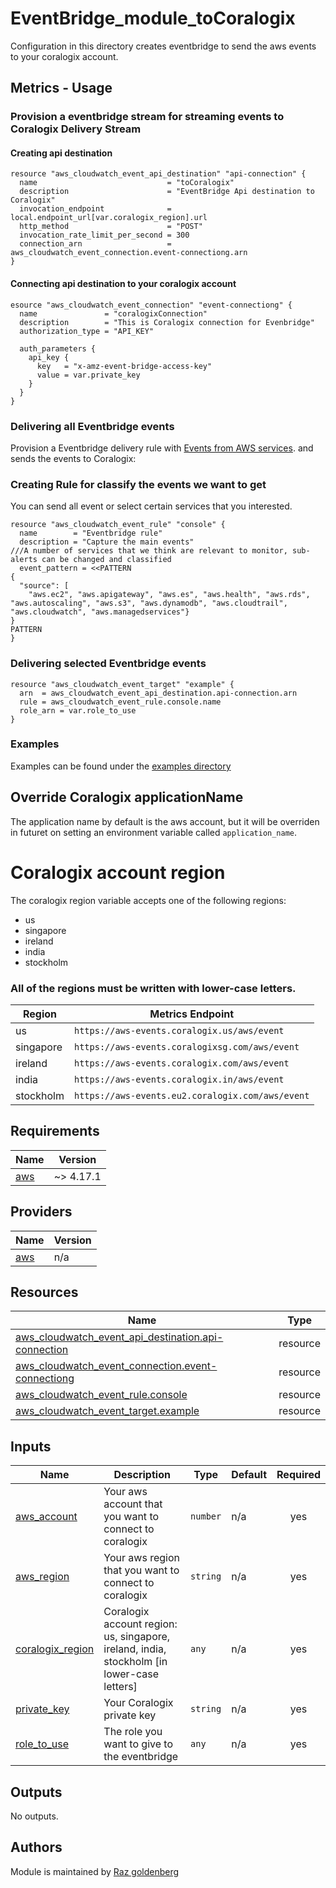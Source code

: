 # EventBridge_module_toCoralogix
Configuration in this directory creates eventbridge to send the aws events to your coralogix account.

## Metrics - Usage
### Provision a eventbridge stream for streaming events to Coralogix  Delivery Stream

#### Creating api destination
```
resource "aws_cloudwatch_event_api_destination" "api-connection" {
  name                             = "toCoralogix"
  description                      = "EventBridge Api destination to Coralogix"
  invocation_endpoint              = local.endpoint_url[var.coralogix_region].url
  http_method                      = "POST"
  invocation_rate_limit_per_second = 300
  connection_arn                   = aws_cloudwatch_event_connection.event-connectiong.arn
}
```
#### Connecting api destination to your coralogix account
```
esource "aws_cloudwatch_event_connection" "event-connectiong" {
  name               = "coralogixConnection"
  description        = "This is Coralogix connection for Evenbridge"
  authorization_type = "API_KEY"

  auth_parameters {
    api_key {
      key   = "x-amz-event-bridge-access-key"
      value = var.private_key
    }
  }
}
```

### Delivering all Eventbridge events
Provision a Eventbridge delivery rule with [Events from AWS services](https://docs.aws.amazon.com/eventbridge/latest/userguide/eb-service-event.html).
and sends the events to Coralogix:
### Creating Rule for classify the events we want to get
You can send all event or select certain services that you interested.

```
resource "aws_cloudwatch_event_rule" "console" {
  name        = "Eventbridge rule"
  description = "Capture the main events"
///A number of services that we think are relevant to monitor, sub-alerts can be changed and classified
  event_pattern = <<PATTERN
{
  "source": [
    "aws.ec2", "aws.apigateway", "aws.es", "aws.health", "aws.rds", "aws.autoscaling", "aws.s3", "aws.dynamodb", "aws.cloudtrail", "aws.cloudwatch", "aws.managedservices"}
}
PATTERN
}
```

### Delivering selected Eventbridge events

```
resource "aws_cloudwatch_event_target" "example" {
  arn  = aws_cloudwatch_event_api_destination.api-connection.arn
  rule = aws_cloudwatch_event_rule.console.name
  role_arn = var.role_to_use
}
```


### Examples
Examples can be found under the [examples directory](https://github.com/coralogix/fork_EventBridge_module)

## Override Coralogix applicationName
The application name by default is the aws account, but it  will be overriden in futuret on setting an environment variable called `application_name`. 

# Coralogix account region
The coralogix region variable accepts one of the following regions:
* us
* singapore
* ireland
* india
* stockholm

### All of the regions must be written with lower-case letters. 

| Region    | Metrics Endpoint
|-----------|-----------------------------------------------------------------|
| us        | `https://aws-events.coralogix.us/aws/event`                |
| singapore | `https://aws-events.coralogixsg.com/aws/event`             |
| ireland   | `https://aws-events.coralogix.com/aws/event`               |
| india     | `https://aws-events.coralogix.in/aws/event`            |
| stockholm | `https://aws-events.eu2.coralogix.com/aws/event` |


<!-- BEGIN_TF_DOCS -->
## Requirements

| Name | Version |
|------|---------|
| <a name="requirement_aws"></a> [aws](#requirement\_aws) | ~> 4.17.1 |

## Providers

| Name | Version |
|------|---------|
| <a name="provider_aws"></a> [aws](#provider\_aws) | n/a |

## Resources
| Name | Type |
|------|------|
| [aws_cloudwatch_event_api_destination.api-connection](https://registry.terraform.io/providers/hashicorp/aws/latest/docs/resources/cloudwatch_event_api_destination) | resource |
| [aws_cloudwatch_event_connection.event-connectiong](https://registry.terraform.io/providers/hashicorp/aws/latest/docs/resources/cloudwatch_event_connection) | resource |
| [aws_cloudwatch_event_rule.console](https://registry.terraform.io/providers/hashicorp/aws/latest/docs/resources/cloudwatch_event_rule) | resource |
| [aws_cloudwatch_event_target.example](https://registry.terraform.io/providers/hashicorp/aws/latest/docs/resources/cloudwatch_event_target) | resource |


## Inputs


| Name | Description | Type | Default | Required |
|------|-------------|------|---------|:--------:|
| <a name="input_aws_account"></a> [aws\_account](#input\_aws\_account) | Your aws account that you want to connect to coralogix | `number` | n/a | yes |
| <a name="input_aws_region"></a> [aws\_region](#input\_aws\_region) | Your aws region that you want to connect to coralogix | `string` | n/a | yes |
| <a name="input_coralogix_region"></a> [coralogix\_region](#input\_coralogix\_region) | Coralogix account region: us, singapore, ireland, india, stockholm [in lower-case letters] | `any` | n/a | yes |
| <a name="input_private_key"></a> [private\_key](#input\_private\_key) | Your Coralogix private key | `string` | n/a | yes |
| <a name="input_role_to_use"></a> [role\_to\_use](#input\_role\_to\_use) | The role you want to give to the eventbridge | `any` | n/a | yes |

## Outputs

No outputs.
<!-- END_TF_DOCS -->

## Authors
Module is maintained by [Raz goldenberg](https://github.com/orgs/coralogix/people/Raz-goldenberg)
